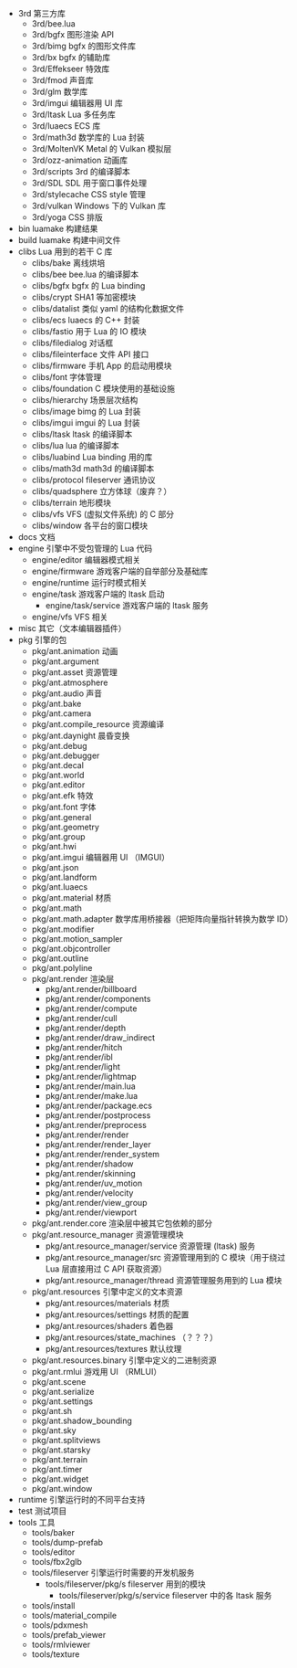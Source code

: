 * 3rd 第三方库
	* 3rd/bee.lua
	* 3rd/bgfx 图形渲染 API
	* 3rd/bimg bgfx 的图形文件库
	* 3rd/bx bgfx 的辅助库
	* 3rd/Effekseer 特效库
	* 3rd/fmod 声音库
	* 3rd/glm 数学库
	* 3rd/imgui 编辑器用 UI 库
	* 3rd/ltask Lua 多任务库
	* 3rd/luaecs ECS 库
	* 3rd/math3d 数学库的 Lua 封装
	* 3rd/MoltenVK Metal 的 Vulkan 模拟层
	* 3rd/ozz-animation 动画库
	* 3rd/scripts 3rd 的编译脚本
	* 3rd/SDL SDL 用于窗口事件处理
	* 3rd/stylecache CSS style 管理
	* 3rd/vulkan Windows 下的 Vulkan 库
	* 3rd/yoga CSS 排版
* bin luamake 构建结果
* build luamake 构建中间文件
* clibs Lua 用到的若干 C 库
	* clibs/bake 离线烘培
	* clibs/bee bee.lua 的编译脚本
	* clibs/bgfx bgfx 的 Lua binding
	* clibs/crypt SHA1 等加密模块
	* clibs/datalist 类似 yaml 的结构化数据文件
	* clibs/ecs luaecs 的 C++ 封装
	* clibs/fastio 用于 Lua 的 IO 模块
	* clibs/filedialog 对话框
	* clibs/fileinterface 文件 API 接口
	* clibs/firmware 手机 App 的启动用模块
	* clibs/font 字体管理
	* clibs/foundation C 模块使用的基础设施
	* clibs/hierarchy 场景层次结构
	* clibs/image bimg 的 Lua 封装
	* clibs/imgui imgui 的 Lua 封装
	* clibs/ltask ltask 的编译脚本
	* clibs/lua lua 的编译脚本
	* clibs/luabind Lua binding 用的库
	* clibs/math3d math3d 的编译脚本
	* clibs/protocol fileserver 通讯协议
	* clibs/quadsphere 立方体球（废弃？）
	* clibs/terrain 地形模块
	* clibs/vfs VFS (虚拟文件系统) 的 C 部分
	* clibs/window 各平台的窗口模块
* docs 文档
* engine 引擎中不受包管理的 Lua 代码
	* engine/editor 编辑器模式相关
	* engine/firmware 游戏客户端的自举部分及基础库
	* engine/runtime 运行时模式相关
	* engine/task  游戏客户端的 ltask 启动
		* engine/task/service 游戏客户端的 ltask 服务
	* engine/vfs VFS 相关
* misc 其它（文本编辑器插件）
* pkg 引擎的包
	* pkg/ant.animation 动画
	* pkg/ant.argument 
	* pkg/ant.asset 资源管理
	* pkg/ant.atmosphere
	* pkg/ant.audio 声音
	* pkg/ant.bake
	* pkg/ant.camera
	* pkg/ant.compile_resource 资源编译
	* pkg/ant.daynight 晨昏变换
	* pkg/ant.debug
	* pkg/ant.debugger
	* pkg/ant.decal
	* pkg/ant.world
	* pkg/ant.editor
	* pkg/ant.efk 特效
	* pkg/ant.font 字体
	* pkg/ant.general
	* pkg/ant.geometry
	* pkg/ant.group
	* pkg/ant.hwi
	* pkg/ant.imgui 编辑器用 UI （IMGUI）
	* pkg/ant.json
	* pkg/ant.landform
	* pkg/ant.luaecs
	* pkg/ant.material 材质
	* pkg/ant.math
	* pkg/ant.math.adapter 数学库用桥接器（把矩阵向量指针转换为数学 ID）
	* pkg/ant.modifier
	* pkg/ant.motion_sampler
	* pkg/ant.objcontroller
	* pkg/ant.outline
	* pkg/ant.polyline
	* pkg/ant.render 渲染层
		* pkg/ant.render/billboard
		* pkg/ant.render/components
		* pkg/ant.render/compute
		* pkg/ant.render/cull
		* pkg/ant.render/depth
		* pkg/ant.render/draw_indirect
		* pkg/ant.render/hitch
		* pkg/ant.render/ibl
		* pkg/ant.render/light
		* pkg/ant.render/lightmap
		* pkg/ant.render/main.lua
		* pkg/ant.render/make.lua
		* pkg/ant.render/package.ecs
		* pkg/ant.render/postprocess
		* pkg/ant.render/preprocess
		* pkg/ant.render/render
		* pkg/ant.render/render_layer
		* pkg/ant.render/render_system
		* pkg/ant.render/shadow
		* pkg/ant.render/skinning
		* pkg/ant.render/uv_motion
		* pkg/ant.render/velocity
		* pkg/ant.render/view_group
		* pkg/ant.render/viewport
	* pkg/ant.render.core 渲染层中被其它包依赖的部分
	* pkg/ant.resource_manager 资源管理模块
		* pkg/ant.resource_manager/service 资源管理 (ltask) 服务
		* pkg/ant.resource_manager/src 资源管理用到的 C 模块（用于绕过 Lua 层直接用过 C API 获取资源）
		* pkg/ant.resource_manager/thread 资源管理服务用到的 Lua 模块
	* pkg/ant.resources 引擎中定义的文本资源
		* pkg/ant.resources/materials 材质
		* pkg/ant.resources/settings 材质的配置
		* pkg/ant.resources/shaders 着色器
		* pkg/ant.resources/state_machines （？？？）
		* pkg/ant.resources/textures 默认纹理
	* pkg/ant.resources.binary 引擎中定义的二进制资源
	* pkg/ant.rmlui 游戏用 UI （RMLUI）
	* pkg/ant.scene
	* pkg/ant.serialize
	* pkg/ant.settings
	* pkg/ant.sh
	* pkg/ant.shadow_bounding
	* pkg/ant.sky
	* pkg/ant.splitviews
	* pkg/ant.starsky
	* pkg/ant.terrain
	* pkg/ant.timer
	* pkg/ant.widget
	* pkg/ant.window
* runtime 引擎运行时的不同平台支持
* test 测试项目
* tools 工具
	* tools/baker
	* tools/dump-prefab
	* tools/editor
	* tools/fbx2glb
	* tools/fileserver 引擎运行时需要的开发机服务
		* tools/fileserver/pkg/s  fileserver 用到的模块
			* tools/fileserver/pkg/s/service fileserver 中的各 ltask 服务
	* tools/install
	* tools/material_compile
	* tools/pdxmesh
	* tools/prefab_viewer
	* tools/rmlviewer
	* tools/texture